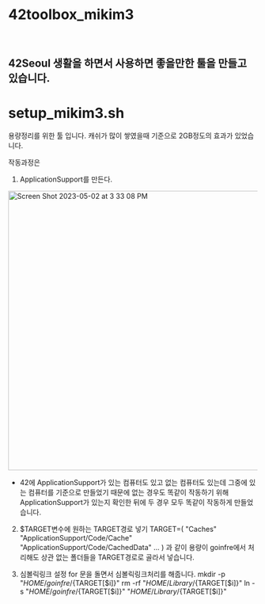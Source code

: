 # 42toolbox_mikim3

<br>

## 42Seoul 생활을 하면서 사용하면 좋을만한 툴을 만들고 있습니다.

# setup_mikim3.sh

용량정리를 위한 툴 입니다. 
캐쉬가 많이 쌓였을때 기준으로 2GB정도의 효과가 있었습니다.

작동과정은

1. ApplicationSupport를 만든다.
<img width="564" alt="Screen Shot 2023-05-02 at 3 33 08 PM" src="https://user-images.githubusercontent.com/26201797/235595874-54f40dda-0c85-4c04-a10a-6d4bfc8ed010.png">
      
- 42에 ApplicationSupport가  있는 컴퓨터도 있고 없는 컴퓨터도 있는데 그중에 있는 컴퓨터를 기준으로 만들었기 때문에 없는 경우도 똑같이 작동하기 위해 ApplicationSupport가 있는지
확인한 뒤에 두 경우 모두 똑같이 작동하게 만들었습니다.

2. $TARGET변수에 원하는 TARGET경로 넣기
TARGET=(
	"Caches"
	"ApplicationSupport/Code/Cache"
	"ApplicationSupport/Code/CachedData"
  ...
)
과 같이 용량이 goinfre에서 처리해도 상관 없는 폴더들을 TARGET경로로 골라서 넣습니다.

3. 심볼릭링크 설정
for 문을 돌면서 심볼릭링크처리를 해줍니다.
  mkdir -p "$HOME/goinfre/${TARGET[$i]}"
  rm -rf "$HOME/Library/${TARGET[$i]}"
  ln -s "$HOME/goinfre/${TARGET[$i]}" "$HOME/Library/${TARGET[$i]}"
